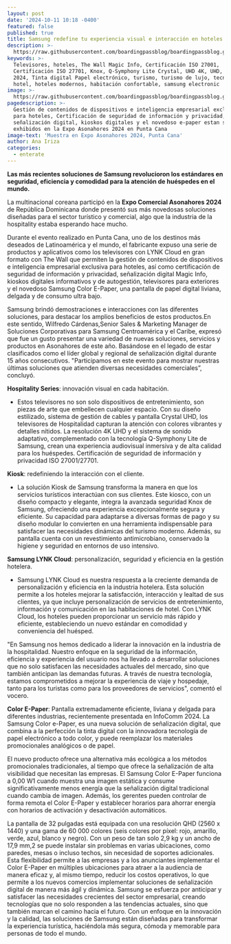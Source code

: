 ```yaml
---
layout: post
date: '2024-10-11 10:18 -0400'
featured: false
published: true
title: Samsung redefine tu experiencia visual e interacción en hoteles
description: >-
  https://raw.githubusercontent.com/boardingpassblog/boardingpassblog.github.io/refs/heads/main/assets/images/Samsung-Hotel.jpg
keywords: >-
  Televisores, hoteles, The Wall Magic Info, Certificación ISO 27001,
  Certificación ISO 27701, Knox, Q-Symphony Lite Crystal, UHD 4K, UHD, InfoComm
  2024, Tinta digital Papel electrónico, turismo, turismo de lujo, tecnología,
  hotel, hoteles modernos, habitación confortable, samsung electronic
image: >-
  https://raw.githubusercontent.com/boardingpassblog/boardingpassblog.github.io/refs/heads/main/assets/images/Samsung-Hotel.jpg
pagedescription: >-
  Gestión de contenidos de dispositivos e inteligencia empresarial exclusiva
  para hoteles, Certificación de seguridad de información y privacidad,
  señalización digital, kioskos digitales y el novedoso e-paper estan siendo
  exhibidos en la Expo Asonahores 2024 en Punta Cana
image-text: 'Muestra en Expo Asonahores 2024, Punta Cana'
author: Ana Iriza
categories:
  - enterate
---
```

**Las más recientes soluciones de Samsung revolucioron los estándares en seguridad, eficiencia y comodidad para la atención de huéspedes en el mundo.**
 
La multinacional coreana participó en la **Expo Comercial Asonahores 2024** de República Dominicana donde presentó sus más novedosas soluciones diseñadas para el sector turístico y comercial, algo que la industria de la hospitality estaba esperando hace mucho. 

Durante el evento realizado en Punta Cana, uno de los destinos más deseados de Latinoamérica y el mundo, el fabricante expuso una serie de productos y aplicativos como los televisores con LYNK Cloud en gran formato con The Wall que permiten la gestión de contenidos de dispositivos e inteligencia empresarial exclusiva para hoteles, así como certificación de seguridad de información y privacidad, señalización digital Magic Info, kioskos digitales informativos y de autogestión, televisores para exteriores y el novedoso Samsung Color E-Paper, una pantalla de papel digital liviana, delgada y de consumo ultra bajo. 

Samsung brindó demostraciones e interacciones con las diferentes soluciones, para destacar los amplios beneficios de estos productos.En este sentido, Wilfredo Cárdenas,Senior Sales & Marketing Manager de Soluciones Corporativas para Samsung Centroamérica y el Caribe, expresó que fue un gusto presentar una variedad de nuevas soluciones, servicios y productos en Asonahores de este año. Basándose en el legado de estar clasificados como el líder global y regional de señalización digital durante 15 años consecutivos. "Participamos en este evento para mostrar nuestras últimas soluciones que atienden diversas necesidades comerciales”, concluyó.


**Hospitality Series**: innovación visual en cada habitación.

- Estos televisores no son solo dispositivos de entretenimiento, son piezas de arte que embellecen cualquier espacio. Con su diseño estilizado, sistema de gestión de cables y pantalla Crystal UHD, los televisores de Hospitalidad capturan la atención con colores vibrantes y detalles nítidos. La resolución 4K UHD y el sistema de sonido adaptativo, complementado con la tecnología Q-Symphony Lite de Samsung, crean una experiencia audiovisual inmersiva y de alta calidad para los huéspedes. Certificación de seguridad de información y privacidad ISO 27001/27701.
 
**Kiosk**: redefiniendo la interacción con el cliente.

- La solución Kiosk de Samsung transforma la manera en que los servicios turísticos interactúan con sus clientes. Este kiosco, con un diseño compacto y elegante, integra la avanzada seguridad Knox de Samsung, ofreciendo una experiencia excepcionalmente segura y eficiente. Su capacidad para adaptarse a diversas formas de pago y su diseño modular lo convierten en una herramienta indispensable para satisfacer las necesidades dinámicas del turismo moderno. Además, su pantalla cuenta con un revestimiento antimicrobiano, conservado la higiene y seguridad en entornos de uso intensivo.
 
**Samsung LYNK Cloud**: personalización, seguridad y eficiencia en la gestión hotelera.

- Samsung LYNK Cloud es nuestra respuesta a la creciente demanda de personalización y eficiencia en la industria hotelera. Esta solución permite a los hoteles mejorar la satisfacción, interacción y lealtad de sus clientes, ya que incluye personalización de servicios de entretenimiento, información y comunicación en las habitaciones de hotel. Con LYNK Cloud, los hoteles pueden proporcionar un servicio más rápido y eficiente, estableciendo un nuevo estándar en comodidad y conveniencia del huésped.

"En Samsung nos hemos dedicado a liderar la innovación en la industria de la hospitalidad. Nuestro enfoque en la seguridad de la información, eficiencia y experiencia del usuario nos ha llevado a desarrollar soluciones que no solo satisfacen las necesidades actuales del mercado, sino que también anticipan las demandas futuras. A través de nuestra tecnología, estamos comprometidos a mejorar la experiencia de viaje y hospedaje, tanto para los turistas como para los proveedores de servicios", comentó el vocero.
 
**Color E-Paper**: Pantalla extremadamente eficiente, liviana y delgada para diferentes industrias, recientemente presentada en InfoComm 2024. La Samsung Color e-Paper, es una nueva solución de señalización digital, que combina a la perfección la tinta digital con la innovadora tecnología de papel electrónico a todo color, y puede reemplazar los materiales promocionales analógicos o de papel.

El nuevo producto ofrece una alternativa más ecológica a los métodos promocionales tradicionales, al tiempo que ofrece la señalización de alta visibilidad que necesitan las empresas. El Samsung Color E-Paper funciona a 0,00 W1 cuando muestra una imagen estática y consume significativamente menos energía que la señalización digital tradicional cuando cambia de imagen. Además, los gerentes pueden controlar de forma remota el Color E-Paper y establecer horarios para ahorrar energía con horarios de activación y desactivación automáticos.

La pantalla de 32 pulgadas está equipada con una resolución QHD (2560 x 1440) y una gama de 60 000 colores (seis colores por píxel: rojo, amarillo, verde, azul, blanco y negro). Con un peso de tan solo 2,9 kg y un ancho de 17,9 mm,2 se puede instalar sin problemas en varias ubicaciones, como paredes, mesas o incluso techos, sin necesidad de soportes adicionales. Esta flexibilidad permite a las empresas y a los anunciantes implementar el Color E-Paper en múltiples ubicaciones para atraer a la audiencia de manera eficaz y, al mismo tiempo, reducir los costos operativos, lo que permite a los nuevos comercios implementar soluciones de señalización digital de manera más ágil y dinámica.
Samsung se esfuerza por anticipar y satisfacer las necesidades crecientes del sector empresarial, creando tecnologías que no solo responden a las tendencias actuales, sino que también marcan el camino hacia el futuro. Con un enfoque en la innovación y la calidad, las soluciones de Samsung están diseñadas para transformar la experiencia turística, haciéndola más segura, cómoda y memorable para personas de todo el mundo.
